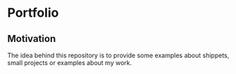 # Portfolio

## Motivation

The idea behind this repository is to provide some examples about shippets, small projects or examples about my work.

